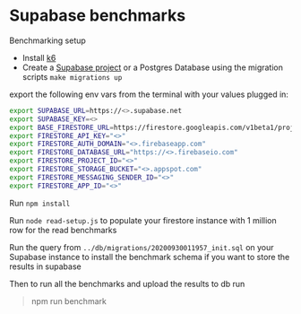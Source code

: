 # Supabase benchmarks

Benchmarking setup

- Install [k6](https://k6.io/docs/getting-started/installation)
- Create a [Supabase project](https://app.supabase.io/) or a Postgres Database using the migration scripts `make migrations up` 

export the following env vars from the terminal with your values plugged in:
```bash
export SUPABASE_URL=https://<>.supabase.net
export SUPABASE_KEY=<>
export BASE_FIRESTORE_URL=https://firestore.googleapis.com/v1beta1/projects/<project-id>/databases/(default)/documents
export FIRESTORE_API_KEY="<>"
export FIRESTORE_AUTH_DOMAIN="<>.firebaseapp.com"
export FIRESTORE_DATABASE_URL="https://<>.firebaseio.com"
export FIRESTORE_PROJECT_ID="<>"
export FIRESTORE_STORAGE_BUCKET="<>.appspot.com"
export FIRESTORE_MESSAGING_SENDER_ID="<>"
export FIRESTORE_APP_ID="<>"
```

Run `npm install`

Run `node read-setup.js` to populate your firestore instance with 1 million row for the read benchmarks

Run the query from `../db/migrations/20200930011957_init.sql` on your Supabase instance to install the benchmark schema if you want to store the results in supabase

Then to run all the benchmarks and upload the results to db run

> npm run benchmark
